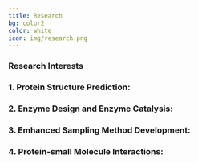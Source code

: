```yaml
---
title: Research
bg: color2
color: white
icon: img/research.png
---
```


### Research Interests
 
### 1. Protein Structure Prediction: 




### 2. Enzyme Design and Enzyme Catalysis:



### 3. Emhanced Sampling Method Development:



### 4. Protein-small Molecule Interactions: 



